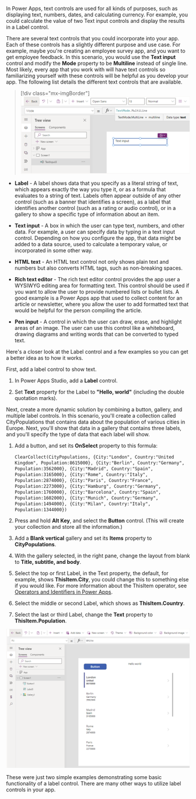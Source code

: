 In Power Apps, text controls are used for all kinds of purposes, such as displaying text, numbers, dates, and calculating currency. For example, you could calculate the value of two Text input controls and display the results in a Label control.

There are several text controls that you could incorporate into your app. Each of these controls has a slightly different purpose and use case. For example, maybe you're creating an employee survey app, and you want to get employee feedback. In this scenario, you would use the **Text input** control and modify the **Mode** property to be **Multiline** instead of single line. Most likely, every app that you work with will have text controls so familiarizing yourself with these controls will be helpful as you develop your app. The following list details the different text controls that are available.

> [!div class="mx-imgBorder"]
> ![Screenshot of the text controls menu.](../media/text-controls.svg)

-   **Label** - A label shows data that you specify as a literal string of text, which appears exactly the way you type it, or as a formula that evaluates to a string of text. Labels often appear outside of any other control (such as a banner that identifies a screen), as a label that identifies another control (such as a rating or audio control), or in a gallery to show a specific type of information about an item.

-   **Text input** - A box in which the user can type text, numbers, and other data. For example, a user can specify data by typing in a text input control. Depending on how you configure the app, that data might be added to a data source, used to calculate a temporary value, or incorporated in some other way.

-   **HTML text** - An HTML text control not only shows plain text and numbers but also converts HTML tags, such as non-breaking spaces.

-   **Rich text editor** - The rich text editor control provides the app user a WYSIWYG editing area for formatting text. This control should be used if you want to allow the user to provide numbered lists or bullet lists. A good example is a Power Apps app that used to collect content for an article or newsletter, where you allow the user to add formatted text that would be helpful for the person compiling the article.

-   **Pen input** - A control in which the user can draw, erase, and highlight areas of an image. The user can use this control like a whiteboard, drawing diagrams and writing words that can be converted to typed text.

Here's a closer look at the Label control and a few examples so you can get a better idea as to how it works.

First, add a label control to show text.

1.  In Power Apps Studio, add a **Label** control.

1.  Set **Text** property for the Label to **\"Hello, world\"** (including the double quotation marks).

Next, create a more dynamic solution by combining a button, gallery, and multiple label controls. In this scenario, you'll create a collection called CityPopulations that contains data about the population of various cities in Europe. Next, you'll show that data in a gallery that contains three labels, and you'll specify the type of data that each label will show.

1.  Add a button, and set its **OnSelect** property to this formula:

      ```
      ClearCollect(CityPopulations, {City:"London", Country:"United Kingdom", Population:8615000}, {City:"Berlin", Country:"Germany", Population:3562000}, {City:"Madrid", Country:"Spain", Population:3165000}, {City:"Rome", Country:"Italy", Population:2874000}, {City:"Paris", Country:"France", Population:2273000}, {City:"Hamburg", Country:"Germany", Population:1760000}, {City:"Barcelona", Country:"Spain", Population:1602000}, {City:"Munich", Country:"Germany", Population:1494000}, {City:"Milan", Country:"Italy", Population:1344000})
      ```

1.  Press and hold **Alt Key**, and select the **Button** control. (This will create your collection and store all the information.)

1.  Add a **Blank vertical** gallery and set its **Items** property to **CityPopulations**.

1.  With the gallery selected, in the right pane, change the layout from blank to **Title, subtitle, and body**.

1.  Select the top or first Label, in the Text property, the default, for example,  shows **ThisItem.City**, you could change this to something else if you would like. For more information about the ThisItem operator, see [Operators and Identifiers in Power Apps](/power-apps/maker/canvas-apps/functions/operators/?azure-portal=true).

1.  Select the middle or second Label, which shows as **ThisItem.Country**.

1.  Select the last or third Label, change the **Text** property to **ThisItem.Population**.

![Screenshot of Gallery Image menu items for text property.](../media/gallery-image.svg)

These were just two simple examples demonstrating some basic functionality of a label control. There are many other ways to utilize label controls in your app.
